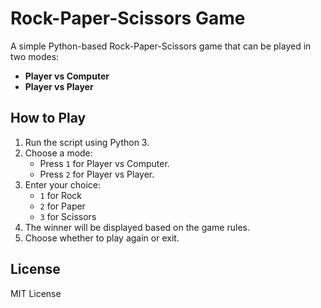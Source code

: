 # Rock-Paper-Scissors Game

A simple Python-based Rock-Paper-Scissors game that can be played in two modes:

- **Player vs Computer**
- **Player vs Player**

## How to Play

1. Run the script using Python 3.
2. Choose a mode: 
   - Press `1` for Player vs Computer.
   - Press `2` for Player vs Player.
3. Enter your choice:
   - `1` for Rock
   - `2` for Paper
   - `3` for Scissors
4. The winner will be displayed based on the game rules.
5. Choose whether to play again or exit.

## License

MIT License

